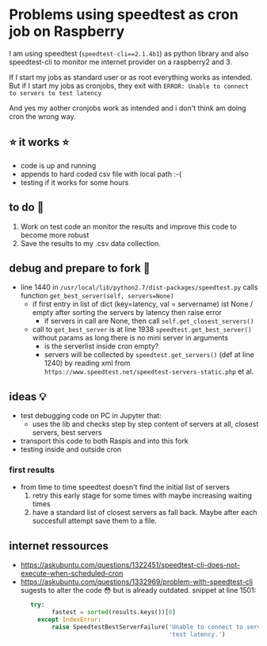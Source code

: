 # Problems using speedtest as cron job on Raspberry

I am using speedtest (`speedtest-cli==2.1.4b1`) as python library and also speedtest-cli to monitor me internet provider on a raspberry2 and 3. 

If I start my jobs as standard user or as root everything works as intended. But if I start my jobs as cronjobs, 
they exit with `ERROR: Unable to connect to servers to test latency`

And yes my aother cronjobs work as intended and i don't think am doing cron the wrong way.


## :star: it works :star:
- code is up and running
- appends to hard coded csv file with local path :-(
- testing if it works for some hours   


## to do :hammer:

1. Work on test code an monitor the results and improve this code to become more robust
1. Save the results to my .csv data collection. 

## debug and prepare to fork :construction:

- line 1440 in `/usr/local/lib/python2.7/dist-packages/speedtest.py` calls function `get_best_server(self, servers=None)`
  - if first entry in list of dict (key=latency, val = servername) ist None / empty after sorting the servers by latency then raise error
      - if servers in call are None, then call `self.get_closest_servers()` 
  - call to `get_best_server` is at line 1938 `speedtest.get_best_server()` without params as long there is no mini server in arguments
      - is the serverlist inside cron empty?
      - servers will be collected by `speedtest.get_servers()`  (def at line 1240) by reading xml from `https://www.speedtest.net/speedtest-servers-static.php` et al.
    
## ideas :bulb:

- test debugging code on PC in Jupyter that:
  -  uses the lib and checks step by step content of servers at all, closest servers, best servers
- transport this code to both Raspis and into this fork
- testing inside and outside cron

### first results

- from time to time speedtest doesn't find the initial list of servers
  1. retry this early stage for some times with maybe increasing waiting times
  1. have a standard list of closest servers as fall back. Maybe after each succesfull attempt save them to a file.


## internet ressources

- https://askubuntu.com/questions/1322451/speedtest-cli-does-not-execute-when-scheduled-cron
- https://askubuntu.com/questions/1332969/problem-with-speedtest-cli sugests to alter the code 😳 but is already outdated. snippet at line 1501:
``` py
      try:
            fastest = sorted(results.keys())[0]
        except IndexError:
            raise SpeedtestBestServerFailure('Unable to connect to servers to '
                                             'test latency.')

```
